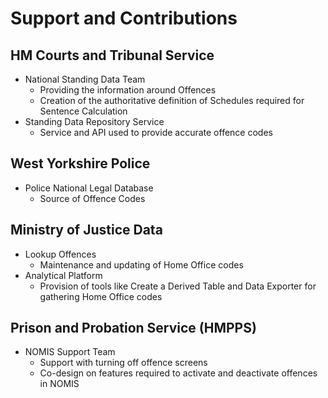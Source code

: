 # Support and Contributions

## HM Courts and Tribunal Service
* National Standing Data Team 
  * Providing the information around Offences
  * Creation of the authoritative definition of Schedules required for Sentence Calculation
* Standing Data Repository Service
  * Service and API used to provide accurate offence codes

## West Yorkshire Police
* Police National Legal Database
  * Source of Offence Codes

## Ministry of Justice Data

* Lookup Offences
  * Maintenance and updating of Home Office codes
* Analytical Platform 
  * Provision of tools like Create a Derived Table and Data Exporter for gathering Home Office codes

## Prison and Probation Service (HMPPS)

* NOMIS Support Team
  * Support with turning off offence screens 
  * Co-design on features required to activate and deactivate offences in NOMIS
